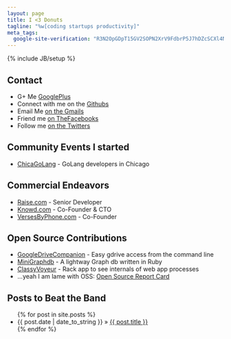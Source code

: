 ```yaml
---
layout: page
title: I <3 Donuts
tagline: "%w[coding startups productivity]"
meta_tags:
  google-site-verification: "R3N2OpGDpT15GV2SOPN2XrV9FdbrP5J7hDZcSCXl4NY"
---
```

{% include JB/setup %}

## Contact ##

+ G+ Me [GooglePlus](https://plus.google.com/110890498812490682676/posts "Google+")
+ Connect with me on the [Githubs](https://github.com/pricees/)
+ Email Me [on the Gmails](mailto:ted.price-devblog@gmail.com "Gmails")
+ Friend me [on TheFacebooks](https://www.facebook.com/tastethesteel "I gotta delete this thing")
+ Follow me [on the Twitters](http://twitter.com/priceted "I tweet less than I blog")

## Community Events I started ##

+ [ChicaGoLang](http://www.meetup.com/ChicaGoLang/) - GoLang developers in Chicago

## Commercial Endeavors ##

+ [Raise.com](http://raise.com) - Senior Developer
+ [Knowd.com](http://exchange.knowd.com) - Co-Founder & CTO
+ [VersesByPhone.com](http://versesbyphone.com) - Co-Founder

## Open Source Contributions ##

+ [GoogleDriveCompanion](https://github.com/pricees/google-drive-companion) - Easy gdrive access from the command line
+ [MiniGraphdb](https://github.com/pricees/mini_graphdb "MiniGraphdb") - A lightway Graph db written in Ruby
+ [ClassyVoyeur](https://github.com/pricees/classy_voyeur "Classy Voyeur") - Rack app to see internals of web app processes
+ ...yeah I am lame with OSS: [Open Source Report Card](http://osrc.dfm.io/pricees)

## Posts to Beat the Band ##

<ul class="posts">
  {% for post in site.posts %}
    <li><span>{{ post.date | date_to_string }}</span> &raquo; <a href="{{ BASE_PATH }}{{ post.url }}">{{ post.title }}</a></li>
  {% endfor %}
</ul>
